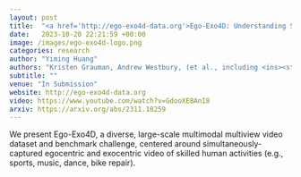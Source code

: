 ```yaml
---
layout: post
title:  "<a href='http://ego-exo4d-data.org'>Ego-Exo4D: Understanding Skilled Human Activity from First-and Third-Person Perspectives</a>"
date:   2023-10-20 22:21:59 +00:00
image: /images/ego-exo4d-logo.png
categories: research
author: "Yiming Huang"
authors: "Kristen Grauman, Andrew Westbury, (et al., including <ins><strong>Yiming Huang</strong></ins>)" 
subtitle: ""
venue: "In Submission"
website: http://ego-exo4d-data.org
video: https://www.youtube.com/watch?v=GdooXEBAnI8
arxiv: https://arxiv.org/abs/2311.18259
---
```


We present Ego-Exo4D, a diverse, large-scale multimodal multiview video dataset and benchmark challenge, centered around simultaneously-captured egocentric and exocentric video of skilled human activities (e.g., sports, music, dance, bike repair).